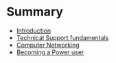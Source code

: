 # Summary

* [Introduction](README.md)
* [Technical Support fundamentals](content/M1_Fundamentals.md)
* [Computer Networking](content/M2_Networking.md)
* [Becoming a Power user](content/M3_Powe_user.md)
